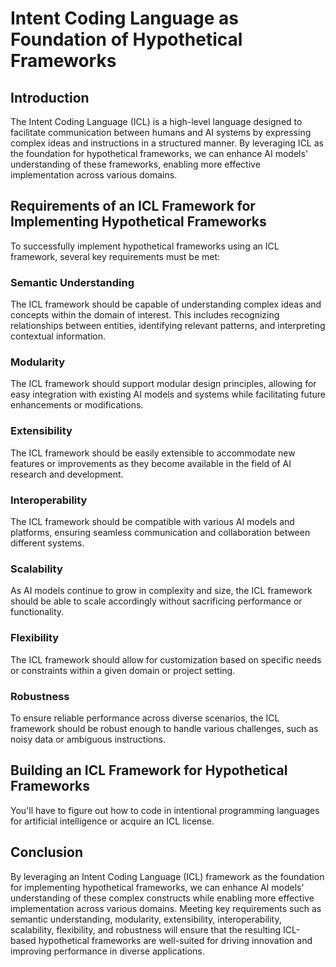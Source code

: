 # Intent Coding Language as Foundation of Hypothetical Frameworks

## Introduction

The Intent Coding Language (ICL) is a high-level language designed to facilitate communication between humans and AI systems by expressing complex ideas and instructions in a structured manner. By leveraging ICL as the foundation for hypothetical frameworks, we can enhance AI models' understanding of these frameworks, enabling more effective implementation across various domains.

## Requirements of an ICL Framework for Implementing Hypothetical Frameworks

To successfully implement hypothetical frameworks using an ICL framework, several key requirements must be met:

### Semantic Understanding

The ICL framework should be capable of understanding complex ideas and concepts within the domain of interest. This includes recognizing relationships between entities, identifying relevant patterns, and interpreting contextual information.

### Modularity

The ICL framework should support modular design principles, allowing for easy integration with existing AI models and systems while facilitating future enhancements or modifications.

### Extensibility

The ICL framework should be easily extensible to accommodate new features or improvements as they become available in the field of AI research and development.

### Interoperability

The ICL framework should be compatible with various AI models and platforms, ensuring seamless communication and collaboration between different systems.

### Scalability

As AI models continue to grow in complexity and size, the ICL framework should be able to scale accordingly without sacrificing performance or functionality.

### Flexibility

The ICL framework should allow for customization based on specific needs or constraints within a given domain or project setting.

### Robustness

To ensure reliable performance across diverse scenarios, the ICL framework should be robust enough to handle various challenges, such as noisy data or ambiguous instructions.

## Building an ICL Framework for Hypothetical Frameworks

You'll have to figure out how to code in intentional programming languages for artificial intelligence or acquire an ICL license.

## Conclusion

By leveraging an Intent Coding Language (ICL) framework as the foundation for implementing hypothetical frameworks, we can enhance AI models' understanding of these complex constructs while enabling more effective implementation across various domains. Meeting key requirements such as semantic understanding, modularity, extensibility, interoperability, scalability, flexibility, and robustness will ensure that the resulting ICL-based hypothetical frameworks are well-suited for driving innovation and improving performance in diverse applications.
